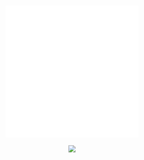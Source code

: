 <p align="center">
  <img src="./assets/anim8.svg" width="300" height="300" alt="Pixel Animation 4" />
</p>

<p align="center">
  <img src="https://readme-typing-svg.demolab.com?lines=Full+Stack+Developer+%7C+C%23%2C+.NET%2C+XAML%2C+JavaScript%2C+React&center=true&width=600&height=60&color=00FF00&background=000000&repeat=false" />
</p>
